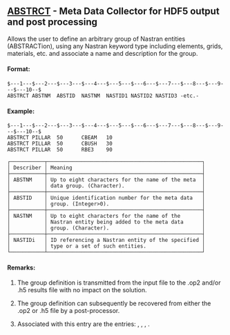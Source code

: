 ## [ABSTRCT](https://nexus.hexagon.com/documentationcenter/bundle/MSC_Nastran_2022.4/page/Nastran_Combined_Book/qrg/bulkab/TOC.ABSTRCT.xhtml) - Meta Data Collector for HDF5 output and post processing

Allows the user to define an arbitrary group of Nastran entities (ABSTRACTion), using any Nastran keyword type including elements, grids, materials, etc. and associate a name and description for the group.

#### Format:

```nastran
$---1---$---2---$---3---$---4---$---5---$---6---$---7---$---8---$---9---$---10--$
ABSTRCT ABSTNM  ABSTID  NASTNM  NASTID1 NASTID2 NASTID3 -etc.-                  
```
#### Example:

```nastran
$---1---$---2---$---3---$---4---$---5---$---6---$---7---$---8---$---9---$---10--$
ABSTRCT PILLAR  50      CBEAM   10                                              
ABSTRCT PILLAR  50      CBUSH   30                                              
ABSTRCT PILLAR  50      RBE3    90                                              
```
```text
┌───────────┬──────────────────────────────────────────────────┐
│ Describer │ Meaning                                          │
├───────────┼──────────────────────────────────────────────────┤
│ ABSTNM    │ Up to eight characters for the name of the meta  │
│           │ data group. (Character).                         │
├───────────┼──────────────────────────────────────────────────┤
│ ABSTID    │ Unique identification number for the meta data   │
│           │ group. (Integer>0).                              │
├───────────┼──────────────────────────────────────────────────┤
│ NASTNM    │ Up to eight characters for the name of the       │
│           │ Nastran entity being added to the meta data      │
│           │ group. (Character).                              │
├───────────┼──────────────────────────────────────────────────┤
│ NASTIDi   │ ID referencing a Nastran entity of the specified │
│           │ type or a set of such entities.                  │
└───────────┴──────────────────────────────────────────────────┘
```
#### Remarks:

1. The group definition is transmitted from the input file to the .op2 and/or .h5 results file with no impact on the solution.

2. The group definition can subsequently be recovered from either the .op2 or .h5 file by a post-processor.

3. Associated with this entry are the entries:  ,  ,  ,  .

